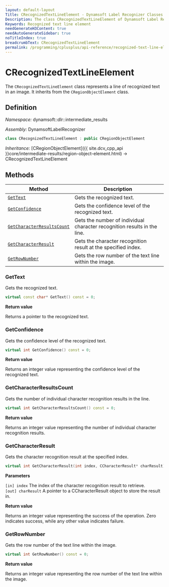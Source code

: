 ```yaml
---
layout: default-layout
Title: CRecognizedTextLineElement - Dynamsoft Label Recognizer Classes
Description: The class CRecognizedTextLineElement of Dynamsoft Label Recognizer represents a line of recognized text in an image.
Keywords: Recognized text line element
needGenerateH3Content: true
needAutoGenerateSidebar: true
noTitleIndex: true
breadcrumbText: CRecognizedTextLineElement
permalink: /programming/cplusplus/api-reference/recognized-text-line-element.html
---
```


# CRecognizedTextLineElement

The `CRecognizedTextLineElement` class represents a line of recognized text in an image. It inherits from the `CRegionObjectElement` class.

## Definition

*Namespace:* dynamsoft::dlr::intermediate_results

*Assembly:* DynamsoftLabelRecognizer

```cpp
class CRecognizedTextLineElement : public CRegionObjectElement
```

*Inheritance:* [CRegionObjectElement]({{ site.dcv_cpp_api }}core/intermediate-results/region-object-element.html) -> CRecognizedTextLineElement

## Methods

| Method               | Description |
|----------------------|-------------|
| [`GetText`](#gettext) | Gets the recognized text. |
| [`GetConfidence`](#getconfidence) | Gets the confidence level of the recognized text. |
| [`GetCharacterResultsCount`](#getcharacterresultscount) | Gets the number of individual character recognition results in the line. |
| [`GetCharacterResult`](#getcharacterresult) | Gets the character recognition result at the specified index. |
| [`GetRowNumber`](#getrownumber) | Gets the row number of the text line within the image. |

### GetText

Gets the recognized text.

```cpp
virtual const char* GetText() const = 0;
```

**Return value**

Returns a pointer to the recognized text.

### GetConfidence

Gets the confidence level of the recognized text.

```cpp
virtual int GetConfidence() const = 0;
```

**Return value**

Returns an integer value representing the confidence level of the recognized text.

### GetCharacterResultsCount

Gets the number of individual character recognition results in the line.

```cpp
virtual int GetCharacterResultsCount() const = 0;
```

**Return value**

Returns an integer value representing the number of individual character recognition results.

### GetCharacterResult

Gets the character recognition result at the specified index.

```cpp
virtual int GetCharacterResult(int index, CCharacterResult* charResult) const = 0;
```

**Parameters**

`[in] index` The index of the character recognition result to retrieve.<br>
`[out] charResult` A pointer to a CCharacterResult object to store the result in.

**Return value**

Returns an integer value representing the success of the operation. Zero indicates success, while any other value indicates failure.

### GetRowNumber

Gets the row number of the text line within the image.

```cpp
virtual int GetRowNumber() const = 0;
```

**Return value**

Returns an integer value representing the row number of the text line within the image.

